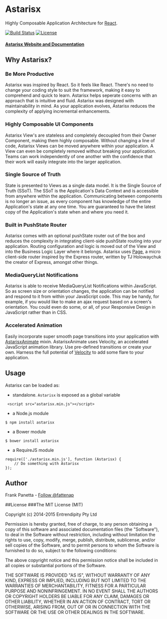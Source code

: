 Astarisx
=====

Highly Composable Application Architecture for [React](http://facebook.github.io/react/).

[![Build Status]](https://travis-ci.org/entrendipity/astarisx)
[![License]](https://github.com/entrendipity/astarisx/blob/master/LICENSE)

#### [Astarisx Website and Documentation](http://entrendipity.github.io/astarisx/)

## Why Astarisx?

### Be More Productive
Astarisx was inspired by React. So it feels like React. There's no need to change your coding style to suit the framework, making it easy to comprehend and quick to learn. Astarisx helps seperate concerns with an approach that is intuitive and fluid. Astarisx was designed with maintainability in mind. As your application evolves, Astarisx reduces the complexity of applying incremental enhancements.

### Highly Composable UI Components
Astarisx View's are stateless and completely decoupled from their Owner Component, making them highly composable. Without changing a line of code, Astarisx Views can be moved anywhere within your application. A View can even be completely removed without breaking your application. Teams can work independently of one another with the confidence that their work will easily integrate into the larger application.

### Single Source of Truth
State is presented to Views as a single data model. It is the Single Source of Truth (SSoT). The SSoT is the Application's Data Context and is accessible from anywhere within the application. Communicating between components is no longer an issue, as every component has knowledge of the entire Application's state at any one time. You are guaranteed to have the latest copy of the Application's state when and where you need it.

### Built in PushState Router
Astarisx comes with an optional pushState router out of the box and reduces the complexity in integrating client-side pushState routing into your application. Routing configuration and logic is moved out of the View and into the Business Logic Layer where it belongs. Astarisx uses [Page](http://visionmedia.github.io/page.js/), a micro client-side router inspired by the Express router, written by TJ Holowaychuk the creator of Express, amongst other things.

### MediaQueryList Notifications
Astarisx is able to receive MediaQueryList Notifications within JavaScript. So as screen size or orientation changes, the application can be notified and respond to it from within your JavaScript code. This may be handy, for example, if you would like to make an ajax request based on a screen's orientation. You could even do some, or all, of your Responsive Design in JavaScript rather than in CSS.

### Accelerated Animation
Easily incorporate super smooth page transitions into your application with [AstarisxAnimate](https://github.com/entrendipity/astarisx-animate) mixin. AstarisxAnimate uses Velocity, an accelerated JavaScript animation library. Use pre-defined transitions or create your own. Harness the full potential of [Velocity](http://julian.com/research/velocity/) to add some flare to your application.

## Usage
Astarisx can be loaded as:

-   standalone. `Astarisx` is exposed as a global variable

```javscript
 <script src="astarisx.min.js"></script>
```

-   a Node.js module

```
$ npm install astarisx
```

-   a Bower module

```
$ bower install astarisx
```

-   a RequireJS module

```
require(['./astarisx.min.js'], function (Astarisx) {
    // Do something with Astarisx
});
```

## Author
Frank Panetta  - [Follow @fattenap](https://twitter.com/intent/follow?screen_name=fattenap)

##License
###The MIT License (MIT)

Copyright (c) 2014-2015 Entrendipity Pty Ltd

Permission is hereby granted, free of charge, to any person obtaining a copy of this software and associated documentation files (the "Software"), to deal in the Software without restriction, including without limitation the rights to use, copy, modify, merge, publish, distribute, sublicense, and/or sell copies of the Software, and to permit persons to whom the Software is furnished to do so, subject to the following conditions:

The above copyright notice and this permission notice shall be included in all copies or substantial portions of the Software.

THE SOFTWARE IS PROVIDED "AS IS", WITHOUT WARRANTY OF ANY KIND, EXPRESS OR IMPLIED, INCLUDING BUT NOT LIMITED TO THE WARRANTIES OF MERCHANTABILITY, FITNESS FOR A PARTICULAR PURPOSE AND NONINFRINGEMENT. IN NO EVENT SHALL THE AUTHORS OR COPYRIGHT HOLDERS BE LIABLE FOR ANY CLAIM, DAMAGES OR OTHER LIABILITY, WHETHER IN AN ACTION OF CONTRACT, TORT OR OTHERWISE, ARISING FROM, OUT OF OR IN CONNECTION WITH THE SOFTWARE OR THE USE OR OTHER DEALINGS IN THE SOFTWARE.

[Build Status]: https://travis-ci.org/entrendipity/astarisx.svg?branch=master
[License]: http://img.shields.io/npm/l/mochify.svg
